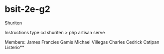 # bsit-2e-g2
Shuriten

Instructions type cd shuriten > php artisan serve

Members:
James Francies Gamis
Michael Villegas
Charles Cedrick Catipan
Listerio**
